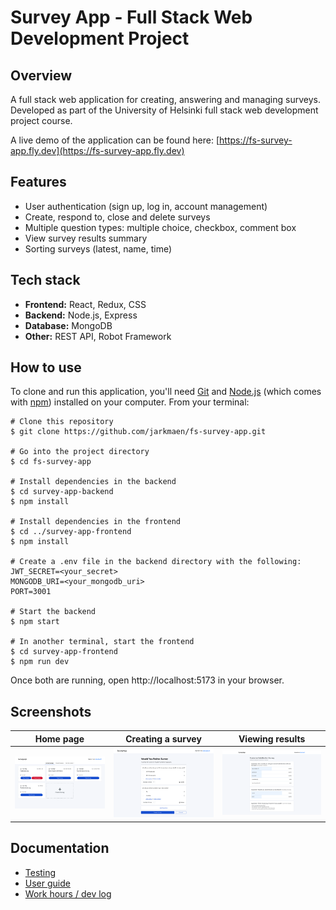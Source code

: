 # Survey App - Full Stack Web Development Project

## Overview

A full stack web application for creating, answering and managing surveys. Developed as part of the University of Helsinki full stack web development project course.

A live demo of the application can be found here: [https://fs-survey-app.fly.dev](https://fs-survey-app.fly.dev)

## Features

- User authentication (sign up, log in, account management)
- Create, respond to, close and delete surveys
- Multiple question types: multiple choice, checkbox, comment box
- View survey results summary
- Sorting surveys (latest, name, time)

## Tech stack

- **Frontend:** React, Redux, CSS
- **Backend:** Node.js, Express
- **Database:** MongoDB
- **Other:** REST API, Robot Framework

## How to use

To clone and run this application, you'll need [Git](https://git-scm.com/) and [Node.js](https://nodejs.org/) (which comes with [npm](https://www.npmjs.com/)) installed on your computer. From your terminal:

```
# Clone this repository
$ git clone https://github.com/jarkmaen/fs-survey-app.git

# Go into the project directory
$ cd fs-survey-app

# Install dependencies in the backend
$ cd survey-app-backend
$ npm install

# Install dependencies in the frontend
$ cd ../survey-app-frontend
$ npm install

# Create a .env file in the backend directory with the following:
JWT_SECRET=<your_secret>
MONGODB_URI=<your_mongodb_uri>
PORT=3001

# Start the backend
$ npm start

# In another terminal, start the frontend
$ cd survey-app-frontend
$ npm run dev
```

Once both are running, open http://localhost:5173 in your browser.

## Screenshots

| Home page                         | Creating a survey                              | Viewing results                                  |
| --------------------------------- | ---------------------------------------------- | ------------------------------------------------ |
| ![Home page](documentation/images/homepage.png) | ![Survey creation](documentation/images/survey_creation.png) | ![Survey results](documentation/images/survey_results_1.png) |

## Documentation

- [Testing](documentation/testing.md)
- [User guide](documentation/user-guide.md)
- [Work hours / dev log](documentation/development-log.md)
